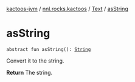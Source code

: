 [kactoos-jvm](../../index.md) / [nnl.rocks.kactoos](../index.md) / [Text](index.md) / [asString](.)

# asString

`abstract fun asString(): `[`String`](https://kotlinlang.org/api/latest/jvm/stdlib/kotlin/-string/index.html)

Convert it to the string.

**Return**
The string.

